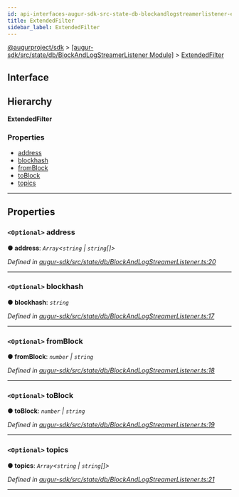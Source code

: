```yaml
---
id: api-interfaces-augur-sdk-src-state-db-blockandlogstreamerlistener-extendedfilter
title: ExtendedFilter
sidebar_label: ExtendedFilter
---
```


[@augurproject/sdk](api-readme.md) > [[augur-sdk/src/state/db/BlockAndLogStreamerListener Module]](api-modules-augur-sdk-src-state-db-blockandlogstreamerlistener-module.md) > [ExtendedFilter](api-interfaces-augur-sdk-src-state-db-blockandlogstreamerlistener-extendedfilter.md)

## Interface

## Hierarchy

**ExtendedFilter**

### Properties

* [address](api-interfaces-augur-sdk-src-state-db-blockandlogstreamerlistener-extendedfilter.md#address)
* [blockhash](api-interfaces-augur-sdk-src-state-db-blockandlogstreamerlistener-extendedfilter.md#blockhash)
* [fromBlock](api-interfaces-augur-sdk-src-state-db-blockandlogstreamerlistener-extendedfilter.md#fromblock)
* [toBlock](api-interfaces-augur-sdk-src-state-db-blockandlogstreamerlistener-extendedfilter.md#toblock)
* [topics](api-interfaces-augur-sdk-src-state-db-blockandlogstreamerlistener-extendedfilter.md#topics)

---

## Properties

<a id="address"></a>

### `<Optional>` address

**● address**: *`Array`<`string` \| `string`[]>*

*Defined in [augur-sdk/src/state/db/BlockAndLogStreamerListener.ts:20](https://github.com/AugurProject/augur/blob/0787bf1a23/packages/augur-sdk/src/state/db/BlockAndLogStreamerListener.ts#L20)*

___
<a id="blockhash"></a>

### `<Optional>` blockhash

**● blockhash**: *`string`*

*Defined in [augur-sdk/src/state/db/BlockAndLogStreamerListener.ts:17](https://github.com/AugurProject/augur/blob/0787bf1a23/packages/augur-sdk/src/state/db/BlockAndLogStreamerListener.ts#L17)*

___
<a id="fromblock"></a>

### `<Optional>` fromBlock

**● fromBlock**: *`number` \| `string`*

*Defined in [augur-sdk/src/state/db/BlockAndLogStreamerListener.ts:18](https://github.com/AugurProject/augur/blob/0787bf1a23/packages/augur-sdk/src/state/db/BlockAndLogStreamerListener.ts#L18)*

___
<a id="toblock"></a>

### `<Optional>` toBlock

**● toBlock**: *`number` \| `string`*

*Defined in [augur-sdk/src/state/db/BlockAndLogStreamerListener.ts:19](https://github.com/AugurProject/augur/blob/0787bf1a23/packages/augur-sdk/src/state/db/BlockAndLogStreamerListener.ts#L19)*

___
<a id="topics"></a>

### `<Optional>` topics

**● topics**: *`Array`<`string` \| `string`[]>*

*Defined in [augur-sdk/src/state/db/BlockAndLogStreamerListener.ts:21](https://github.com/AugurProject/augur/blob/0787bf1a23/packages/augur-sdk/src/state/db/BlockAndLogStreamerListener.ts#L21)*

___

